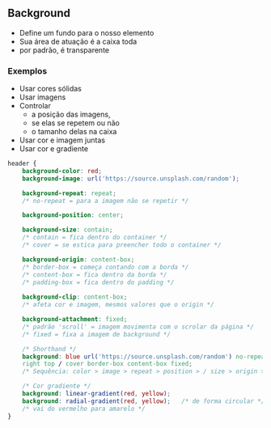 ## Background

- Define um fundo para o nosso elemento
- Sua área de atuação é a caixa toda
- por padrão, é transparente

### Exemplos

- Usar cores sólidas
- Usar imagens
- Controlar
    - a posição das imagens,
    - se elas se repetem ou não
    - o tamanho delas na caixa
- Usar cor e imagem juntas
- Usar cor e gradiente

```css
header {
    background-color: red;
    background-image: url('https://source.unsplash.com/random');

    background-repeat: repeat;
    /* no-repeat = para a imagem não se repetir */ 

    background-position: center;

    background-size: contain;
    /* contain = fica dentro do container */
    /* cover = se estica para preencher todo o container */

    background-origin: content-box;
    /* border-box = começa contando com a borda */
    /* content-box = fica dentro da borda */
    /* padding-box = fica dentro do padding */
    
    background-clip: content-box;
    /* afeta cor e imagem, mesmos valores que o origin */

    background-attachment: fixed;
    /* padrão 'scroll' = imagem movimenta com o scrolar da página */
    /* fixed = fixa a imagem de background */

    /* Shorthand */
    background: blue url('https://source.unsplash.com/random') no-repeat
    right top / cover border-box content-box fixed;
    /* Sequência: color > image > repeat > position > / size > origin > clip > attachment */

    /* Cor gradiente */
    background: linear-gradient(red, yellow);
    background: radial-gradient(red, yellow);   /* de forma circular */
    /* vai do vermelho para amarelo */
}
```
